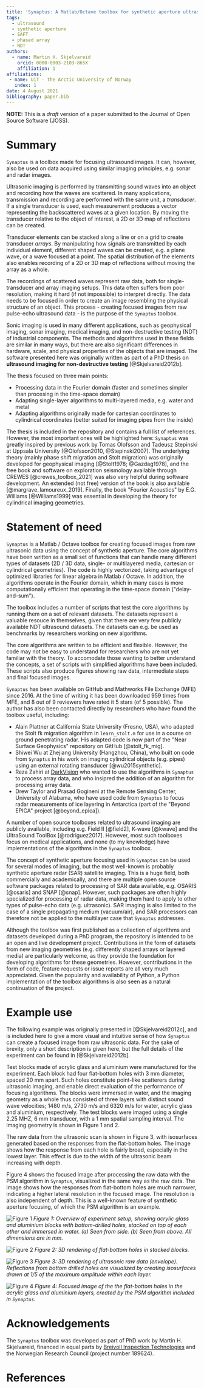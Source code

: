 ```yaml
---
title: 'Synaptus: A Matlab/Octave toolbox for synthetic aperture ultrasound imaging'
tags:
  - ultrasound
  - synthetic aperture
  - SAFT
  - phased array
  - NDT
authors:
  - name: Martin H. Skjelvareid
    orcid: 0000-0003-2103-865X
    affiliation: 1
affiliations:
 - name: UiT - the Arctic University of Norway
   index: 1
date: 4 August 2021
bibliography: paper.bib
---
```


**NOTE:** This is a _draft_ version of a paper submitted to the Journal of Open Source Software (JOSS).

# Summary
`Synaptus` is a toolbox made for focusing ultrasound images. It can, however, also be used on data acquired using similar imaging principles, e.g. sonar and radar images.

Ultrasonic imaging is performed by transmitting sound waves into an object and recording how the waves are scattered. In many applications, transmission and recording are performed with the same unit, a *transducer*. If a single transducer is used, each measurement produces a vector representing the backscattered waves at a given location. By moving the transducer relative to the object of interest, a 2D or 3D map of reflections can be created.

Transducer elements can be stacked along a line or on a grid to create transducer *arrays*. By manipulating how signals are transmitted by each individual element, different shaped waves can be created, e.g. a plane wave, or a wave focused at a point. The spatial distribution of the elements also enables recording of a 2D or 3D map of reflections without moving the array as a whole.

The recordings of scattered waves represent raw data, both for single-transducer and array imaging setups. This data often suffers from poor resolution, making it hard (if not impossible) to interpret directly. The data needs to be focused in order to create an image resembling the physical structure of an object. This process - creating focused images from raw pulse-echo ultrasound data - is the purpose of the `Synaptus` toolbox.

Sonic imaging is used in many different applications, such as geophysical imaging, sonar imaging, medical imaging, and non-destructive testing (NDT) of industrial components. The methods and algorithms used in these fields are similar in many ways, but there are also significant differences in hardware, scale, and physical properties of the objects that are imaged. The software presented here was originally written as part of a PhD thesis on **ultrasound imaging for non-destructive testing** [@Skjelvareid2012b].

The thesis focused on three main points:

* Processing data in the Fourier domain (faster and sometimes simpler than procesing in the time-space domain)
* Adapting single-layer algorithms to multi-layered media, e.g. water and metal
* Adapting algorithms originally made for cartesian coordinates to cylindrical coordinates (better suited for imaging pipes from the inside)

The thesis is included in the repository and contains a full list of references. However, the most important ones will be highlighted here: `Synaptus` was greatly inspired by previous work by Tomas Olofsson and Tadeusz Stepinski at Uppsala University [@Olofsson2010, @Stepinski2007]. The underlying theory (mainly phase shift migration and Stolt migration) was originally developed for geophysical imaging [@Stolt1978; @Gazdag1978], and the free book and software on exploration seismology available through CREWES [@crewes_toolbox_2021] was also very helpful during software development. An extended (not free) version of the book is also available [@margrave_lamoureux_2019]. Finally, the book "Fourier Acoustics" by E.G. Williams [@Williams1999] was essential in developing the theory for cylindrical imaging geometries.



# Statement of need

`Synaptus` is a Matlab / Octave toolbox for creating focused images from raw ultrasonic data using the concept of synthetic aperture. The core algorithms have been written as a small set of functions that can handle many different types of datasets (2D / 3D data, single- or multilayered media, cartesian or cylindrical geometries). The code is highly vectorized, taking advantage of optimized libraries for linear algebra in Matlab / Octave. In addition, the algorithms operate in the Fourier domain, which in many cases is more computationally efficient that operating in the time-space domain ("delay-and-sum").

The toolbox includes a number of scripts that test the core algorithms by running them on a set of relevant datasets. The datasets represent a valuable resouce in themselves, given that there are very few publicly available NDT ultrasound datasets. The datasets can e.g. be used as benchmarks by researchers working on new algorithms.

The core algorithms are written to be efficient and flexible. However, the code may not be easy to understand for researchers who are not yet familiar with the theory. To accomodate those wanting to better understand the concepts, a set of scripts with simplified algorithms have been included. These scripts also produce figures showing raw data, intermediate steps and final focused images.

`Synaptus` has been available on GitHub and Mathworks File Exchange (MFE) since 2016. At the time of writing it has been downloaded 959 times from MFE, and 8 out of 9 reviewers have rated it 5 stars (of 5 possible). The author has also been contacted directly by researchers who have found the toolbox useful, including:

* Alain Plattner at California State University (Fresno, USA), who adapted the Stolt fk migration algorithm in `learn_stolt.m` for use in a course on ground penetrating radar. His adapted code is now part of the "Near Surface Geophysics" repository on GitHub [@stolt_fk_mig].
* Shiwei Wu at Zhejiang University (Hangzhou, China), who built on code from `Synaptus` in his work on imaging cylindrical objects (e.g. pipes) using an external rotating transducer [@wu2015synthetic].
* Reza Zahiri at [DarkVision](www.darkvisiontech.com) who wanted to use the algorithms in `Synaptus` to process array data, and who insipred the addition of an algorithm for processing array data.
* Drew Taylor and Prasad Gogineni at the Remote Sensing Center, University of Alabama, who have used code from `Synaptus` to focus radar measurements of ice layering in Antarctica (part of the "Beyond EPICA" project [@beyond_epica]).

A number of open source toolboxes related to ultrasound imaging are publicly available, including e.g. Field II [@field2], K-wave [@kwave] and the UltraSound ToolBox [@rodriguez2017]. However, most such toolboxes focus on medical applications, and none (to my knowledge) have implementations of the algorithms in the `Synaptus` toolbox.

The concept of synthetic aperture focusing used in `Synaptus` can be used for several modes of imaging, but the most well-known is probably synthetic aperture radar (SAR) satellite imaging. This is a huge field, both commercially and academically, and there are multiple open source software packages related to processing of SAR data available, e.g. OSARIS [@osaris] and SNAP [@snap]. However, such packages are often highly specialized for processing of radar data, making them hard to apply to other types of pulse-echo data (e.g. ultrasonic). SAR imaging is also limited to the case of a single propagating medium (vacuum/air), and SAR processors can therefore not be applied to the multilayer case that `Synaptus` addresses.

Although the toolbox was first published as a collection of algorithms and datasets developed during a PhD program, the repository is intended to be an open and live development project. Contributions in the form of datasets from new imaging geometries (e.g. differently shaped arrays or layered media) are particularly welcome, as they provide the foundation for developing algorithms for these geometries. However, contributions in the form of code, feature requests or issue reports are all very much appreciated. Given the popularity and availability of Python, a Python implementation of the toolbox algorithms is also seen as a natural continuation of the project.

# Example use
The following example was originally presented in [@Skjelvareid2012c], and is included here to give a more visual and intuitive sense of how `Synaptus` can create a focused image from raw ultrasonic data. For the sake of brevity, only a short description is given here, but the full details of the experiment can be found in [@Skjelvareid2012b].

Test blocks made of acrylic glass and aluminium were manufactured for the experiment. Each block had four flat-bottom holes
with 3 mm diameter, spaced 20 mm apart. Such holes constitute point-like scatterers during ultrasonic imaging, and enable direct evaluation of the performance of focusing algorithms. The blocks were immersed in water, and the imaging geometry as a whole thus consisted of three layers with distinct sound wave velocities; 1480 m/s, 2730 m/s and 6320 m/s for water, acrylic glass and aluminium, respectively. The test blocks were imaged using a single 2.25 MHZ, 6 mm transducer, with a 1 mm spatial sampling interval. The imaging geometry is shown in Figure 1 and 2.

The raw data from the ultrasonic scan is shown in Figure 3, with isosurfaces generated based on the responses from the flat-bottom holes. The image shows how the response from each hole is fairly broad, especially in the lowest layer. This effect is due to the width of the ultrasonic beam increasing with depth.

Figure 4 shows the focused image after processing the raw data with the PSM algorithm in `Synaptus`, visualized in the same way as the raw data. The image shows how the responses from flat-bottom holes are much narrower, indicating a higher lateral resolution in the focused image. The resolution is also independent of depth. This is a well-known feature of synthetic aperture focusing, of which the PSM algorithm is an example.

![Figure 1](../graphics/AcrylicGlassAndAluminiumLayers_Setup_NoCaption.png)
_Figure 1: Overview of experiment setup, showing acrylic glass and aluminium blocks with bottom-drilled holes, stacked on top of each other and immersed in water. (a) Seen from side. (b) Seen from above. All dimensions are in mm._

![Figure 2](../graphics/AcrylicGlassAndAluminiumLayers_3DRender_NoCaption.png)
_Figure 2: 3D rendering of flat-bottom holes in stacked blocks._

![Figure 3](../graphics/AcrylicGlassAndAluminiumLayers_RawData_NoCaption.png)
_Figure 3: 3D rendering of ultrasonic raw data (envelope). Reflections from bottom drilled holes are visualized by creating isosurfaces drawn at 1/5 of the maximum amplitude within each layer._

![Figure 4](../graphics/AcrylicGlassAndAluminiumLayers_Focused_NoCaption.png)
_Figure 4: Focused image of the the flat-bottom holes in the acrylic glass and aluminium layers, created by the PSM algorithm included in `Synaptus`._


# Acknowledgements
The `Synaptus` toolbox was developed as part of PhD work by Martin H. Skjelvareid, financed in equal parts by [Breivoll Inspection Technologies](https://breivoll.eu/) and the Norwegian Research Council (project number 189624).

# References
